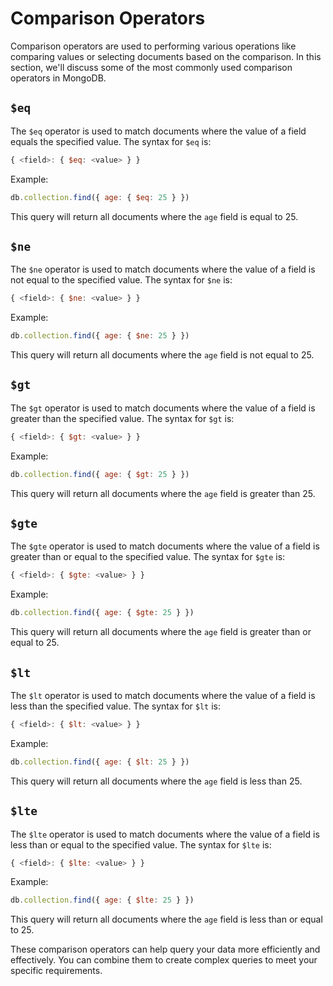 # Comparison Operators

Comparison operators are used to performing various operations like comparing values or selecting documents based on the comparison. In this section, we'll discuss some of the most commonly used comparison operators in MongoDB.

## `$eq`

The `$eq` operator is used to match documents where the value of a field equals the specified value. The syntax for `$eq` is:

```javascript
{ <field>: { $eq: <value> } }
```

Example:

```javascript
db.collection.find({ age: { $eq: 25 } })
```

This query will return all documents where the `age` field is equal to 25.

## `$ne`

The `$ne` operator is used to match documents where the value of a field is not equal to the specified value. The syntax for `$ne` is:

```javascript
{ <field>: { $ne: <value> } }
```

Example:

```javascript
db.collection.find({ age: { $ne: 25 } })
```

This query will return all documents where the `age` field is not equal to 25.

## `$gt`

The `$gt` operator is used to match documents where the value of a field is greater than the specified value. The syntax for `$gt` is:

```javascript
{ <field>: { $gt: <value> } }
```

Example:

```javascript
db.collection.find({ age: { $gt: 25 } })
```

This query will return all documents where the `age` field is greater than 25.

## `$gte`

The `$gte` operator is used to match documents where the value of a field is greater than or equal to the specified value. The syntax for `$gte` is:

```javascript
{ <field>: { $gte: <value> } }
```

Example:

```javascript
db.collection.find({ age: { $gte: 25 } })
```

This query will return all documents where the `age` field is greater than or equal to 25.

## `$lt`

The `$lt` operator is used to match documents where the value of a field is less than the specified value. The syntax for `$lt` is:

```javascript
{ <field>: { $lt: <value> } }
```

Example:

```javascript
db.collection.find({ age: { $lt: 25 } })
```

This query will return all documents where the `age` field is less than 25.

## `$lte`

The `$lte` operator is used to match documents where the value of a field is less than or equal to the specified value. The syntax for `$lte` is:

```javascript
{ <field>: { $lte: <value> } }
```

Example:

```javascript
db.collection.find({ age: { $lte: 25 } })
```

This query will return all documents where the `age` field is less than or equal to 25.

These comparison operators can help query your data more efficiently and effectively. You can combine them to create complex queries to meet your specific requirements.